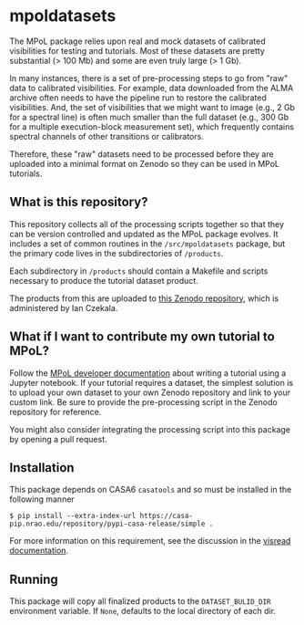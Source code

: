 # mpoldatasets

The MPoL package relies upon real and mock datasets of calibrated visibilities for testing and tutorials. Most of these datasets are pretty substantial (> 100 Mb) and some are even truly large (> 1 Gb). 

In many instances, there is a set of pre-processing steps to go from "raw" data to calibrated visibilities. For example, data downloaded from the ALMA archive often needs to have the pipeline run to restore the calibrated visibilities. And, the set of visibilities that we might want to image (e.g., 2 Gb for a spectral line) is often much smaller than the full dataset (e.g., 300 Gb for a multiple execution-block measurement set), which frequently contains spectral channels of other transitions or calibrators.

Therefore, these "raw" datasets need to be processed before they are uploaded into a minimal format on Zenodo so they can be used in MPoL tutorials.

## What is this repository? 

This repository collects all of the processing scripts together so that they can be version controlled and updated as the MPoL package evolves. It includes a set of common routines in the `/src/mpoldatasets` package, but the primary code lives in the subdirectories of `/products`.

Each subdirectory in `/products` should contain a Makefile and scripts necessary to produce the tutorial dataset product.

The products from this are uploaded to [this Zenodo repository](https://doi.org/10.5281/zenodo.4498438), which is administered by Ian Czekala.

## What if I want to contribute my own tutorial to MPoL?

Follow the [MPoL developer documentation](https://mpol-dev.github.io/MPoL/developer-documentation.html) about writing a tutorial using a Jupyter notebook. If your tutorial requires a dataset, the simplest solution is to upload your own dataset to your own Zenodo repository and link to your custom link. Be sure to provide the pre-processing script in the Zenodo repository for reference.

You might also consider integrating the processing script into this package by opening a pull request. 


## Installation

This package depends on CASA6 `casatools` and so must be installed in the following manner

    $ pip install --extra-index-url https://casa-pip.nrao.edu/repository/pypi-casa-release/simple .

For more information on this requirement, see the discussion in the [visread documentation](https://visread.readthedocs.io/en/latest/installation.html).

## Running

This package will copy all finalized products to the `DATASET_BULID_DIR` environment variable. If `None`, defaults to the local directory of each dir.